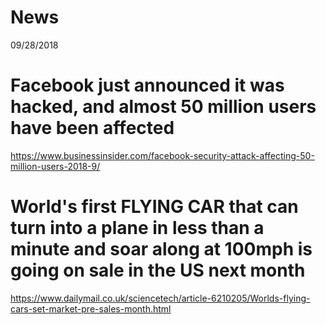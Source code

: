 # News

09/28/2018

# Facebook just announced it was hacked, and almost 50 million users have been affected

https://www.businessinsider.com/facebook-security-attack-affecting-50-million-users-2018-9/

# World's first FLYING CAR that can turn into a plane in less than a minute and soar along at 100mph is going on sale in the US next month

https://www.dailymail.co.uk/sciencetech/article-6210205/Worlds-flying-cars-set-market-pre-sales-month.html






